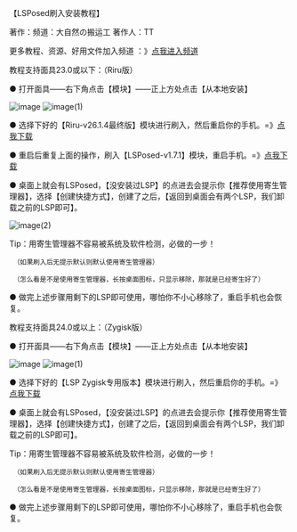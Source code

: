【LSPosed刷入安装教程】

著作：频道：大自然の搬运工   著作人：TT

更多教程、资源、好用文件加入频道 ：》[点我进入频道](https://t.me/banyun12138)  


教程支持面具23.0或以下：（Riru版）

● 打开面具——右下角点击【模块】——正上方处点击【从本地安装】

![image](https://user-images.githubusercontent.com/97335538/153760215-1b3bad81-05a8-4f21-b06f-22a3e93042cf.png)
![image(1)](https://user-images.githubusercontent.com/97335538/153760234-6c5d0f39-bf75-492e-a982-d66c0e8129fd.png)

        
● 选择下好的【Riru-v26.1.4最终版】模块进行刷入，然后重启你的手机。=》[点我下载](https://wwp.lanzouq.com/b02un6jub)

● 重启后重复上面的操作，刷入【LSPosed-v1.7.1】模块，重启手机。=》[点我下载](https://banyun12138.lanzouq.com/b02un6jxe)

● 桌面上就会有LSPosed，【没安装过LSP】的点进去会提示你【推荐使用寄生管理器】，选择【创建快捷方式】，创建了之后，【返回到桌面会有两个LSP，我们卸载之前的LSP即可】。

![image(2)](https://user-images.githubusercontent.com/97335538/153760264-2a571469-d8a8-4155-9190-f5bd9ae225d7.png)



Tip：用寄生管理器不容易被系统及软件检测，必做的一步！

     （如果刷入后无提示默认则默认使用寄生管理器）
     
     （怎么看是不是使用寄生管理器，长按桌面图标，只显示移除，那就是已经寄生好了）

● 做完上述步骤用剩下的LSP即可使用，哪怕你不小心移除了，重启手机也会恢复。



教程支持面具24.0或以上：（Zygisk版）

● 打开面具——右下角点击【模块】——正上方处点击【从本地安装】

![image](https://user-images.githubusercontent.com/97335538/153760215-1b3bad81-05a8-4f21-b06f-22a3e93042cf.png)
![image(1)](https://user-images.githubusercontent.com/97335538/153760234-6c5d0f39-bf75-492e-a982-d66c0e8129fd.png)

● 选择下好的【LSP Zygisk专用版本】模块进行刷入，然后重启你的手机。=》[点我下载](https://banyun12138.lanzouq.com/b02uqakwb)

● 桌面上就会有LSPosed，【没安装过LSP】的点进去会提示你【推荐使用寄生管理器】，选择【创建快捷方式】，创建了之后，【返回到桌面会有两个LSP，我们卸载之前的LSP即可】。

Tip：用寄生管理器不容易被系统及软件检测，必做的一步！

     （如果刷入后无提示默认则默认使用寄生管理器）
     
     （怎么看是不是使用寄生管理器，长按桌面图标，只显示移除，那就是已经寄生好了）

● 做完上述步骤用剩下的LSP即可使用，哪怕你不小心移除了，重启手机也会恢复。




